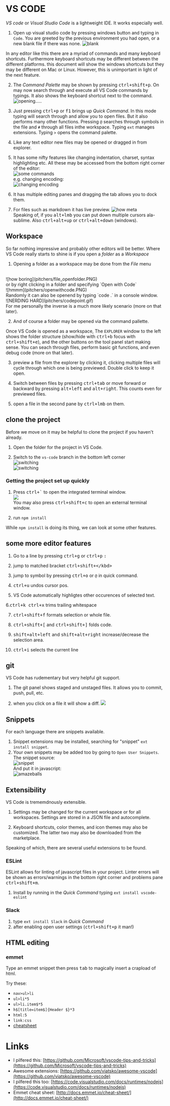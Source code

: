 # VS CODE
*VS code* or *Visual Studio Code* is a lightweight IDE. It works especially well.

1. Open up visual studio code by pressing windows button and typing in `Code`.
You are greeted by the previous environment you had open, or a new blank file
if there was none.
![blank](pitchers/intro.PNG)

In any editor like this there are a myriad of commands and many keyboard shortcuts.
Furthermore keyboard shortcuts may be different between the different platforms. this
document will show the windows shortcuts but they may be different on Mac or Linux.
However, this is unimportant in light of the next feature.

2. The *Command Palette* may be shown by pressing <kbd>ctrl+shift+p</kbd>. On may
now search through and execute all VS Code commands by typings. It also shows
the keyboard shortcut next to the command.<br>
![opening.....](pitchers/openingfolder.gif)

3. Just pressing <kbd>ctrl+p</kbd> or <kbd>f1</kbd> brings up *Quick Command*. In this mode typing
will search through and allow you to open files. But it also performs many other
functions. Pressing `@` searches through symbols in the file and `#` through
all files inthe workspace. Typing `ext` manages extensions. Typing `>` opens
the command palette.

4. Like any text editor new files may be opened or dragged in from explorer.

5. It has some nifty features like changing indentation, charset, syntax highlighting
etc. All these may be accessed from the bottom right corner of the editor:<br/>
![some commands](pitchers/bottomrightcorner.PNG)<br>
e.g. changing encoding:<br>
![changing encoding](pitchers/encodings.PNG)

6. It has multiple editing panes and dragging the tab allows you to dock them.

7. For files such as markdown it has live preview.
![how meta](pitchers/livepreview.gif)<br>
Speaking of, if you <kbd>alt+lmb</kbd> you can put down multiple cursors ala-sublime.
Also <kbd>ctrl+alt+up</kbd> or <kbd>ctrl+alt+down</kbd> (windows).

## Workspace

So far nothing impressive and probably other editors will be better. Where VS Code
really starts to shine is if you open a *folder* as a *Workspace*

1. Opening a folder as a workspace may be done from the *File* menu
<br>
![how boring](pitchers/file_openfolder.PNG)<br>
or by right clicking in a folder and specifying `Open with Code`<br>
![hmmm](pitchers/openwithcode.PNG)<br>
Randomly it can also be openend by typing `code .` in a console window.<br>
![NERDING HARD](pitchers/codepoint.gif)<br>
For me personally the inverse is a much more likely scenario (more on that later).

2. And of course a folder may be opened via the command pallette.

Once VS Code is opened as a workspace, The `EXPLORER` window to the left shows the
folder structure (show/hide with <kbd>ctrl+b</kbd> focus with <kbd>ctrl+shift+e</kbd>),
and the other buttons on the tool panel start making sense. You can seach through
files, perform basic git functions, and even debug code (more on that later).

3. preview a file from the explorer by clicking it, clicking multiple files will cycle
through which one is being previewed. Double click to keep it open.

3. Switch between files by pressing <kbd>ctrl+tab</kbd> or move forward or backward
by pressing <kbd>alt+left</kbd> and <kbd>alt+right</kbd>. This counts even for
previewed files.

4. open a file in the second pane by <kbd>ctrl+lmb</kbd> on them.

## clone the project
Before we move on it may be helpful to clone the project if you haven't already.

1. Open the folder for the project in VS Code.

2. Switch to the `vs-code` branch in the bottom left corner<br>
![switching](pitchers/switchbranch1.PNG)<br>
![switching](pitchers/switchbranch2.PNG)

### Getting the project set up quickly

1. Press <kbd>ctrl+`</kbd> to open the integrated terminal window.<br>
![](pitchers/terming.PNG)<br>
You may also press <kbd>ctrl+shift+c</kbd> to open an external terminal window.

2. run `npm install`

While `npm install` is doing its thing, we can look at some other features.

## some more editor features

1. Go to a line by pressing <kbd>ctrl+g</kbd> or <kbd>ctrl+p</kbd> <kbd>:</kbd>

2. jump to matched bracket <kbd>ctrl+shift+\</kbd>

3. jump to symbol by pressing <kbd>ctrl+o</kbd> or `@` in quick command.

4. <kbd>ctrl+u</kbd> undos cursor pos.

5. VS Code automatically highligtes other occurences of selected text.

6.<kbd>ctrl+k ctrl+x</kbd> trims trailing whitespace

7. <kbd>ctrl+shift+f</kbd> formats selection or whole file.

8. <kbd>ctrl+shift+[</kbd> and <kbd>ctrl+shift+]</kbd> folds code.

9. <kbd>shift+alt+left</kbd> and <kbd>shift+alt+right</kbd> increase/decrease the selection
area.

10. <kbd>ctrl+i</kbd> selects the current line

## git
VS Code has rudementary but very helpful git support.

1. The git panel shows staged and unstaged files. It allows you to commit, push, pull, etc.

2. when you click on a file it will show a diff.
![](pitchers/differencing.PNG)

## Snippets
For each language there are snippets available.

1. Snippet extensions may be installed, searching for "snippet" `ext install snippet`.
2. Your own snippets may be added too by going to `Open User Snippets`.<br>
The snippet source:<br>
![snippet](pitchers/asnippet.PNG)<br>
And put it in javascript:<br>
![amazeballs](pitchers/snippeting.gif)

## Extensibility
VS Code is trememdnously extensible.

1. Settings may be changed for the current workspace or for all workspaces. Settings
are stored in a JSON file and autocomplete.

2. Keyboard shortcuts, color themes, and icon themes may also be customized. The latter
two may also be downloaded from the marketplace.

Speaking of which, there are several useful extensions to be found.

### ESLint
ESLint allows for linting of javascript files in your project. Linter errors will be
shown as errors/warnings in the bottom right corner and problems pane
<kbd>ctrl+shift+m</kbd>.

1. Install by running in the *Quick Command* typing `ext install vscode-eslint`

### Slack

1. type `ext install Slack` in *Quick Command*
2. after enabling open user settings (<kbd>ctrl+shift+p</kbd> it man!)



## HTML editing

### emmet
Type an emmet snippet then press <kbd>tab</kbd> to magically insert a crapload of html.

Try these:

* `nav>ul>li`
* `ul>li*5`
* `ul>li.item$*5`
* `h$[title=item$]{Header $}*3`
* `html:5`
* `link:css`
* [cheatsheet](http://docs.emmet.io/cheat-sheet/)




# Links
* I pilfered this: [https://github.com/Microsoft/vscode-tips-and-tricks](https://github.com/Microsoft/vscode-tips-and-tricks)
* Awesome extensions: [https://github.com/viatsko/awesome-vscode](https://github.com/viatsko/awesome-vscode)
* I pilfered this too: [https://code.visualstudio.com/docs/runtimes/nodejs](https://code.visualstudio.com/docs/runtimes/nodejs)
* Emmet cheat sheet: [http://docs.emmet.io/cheat-sheet/](http://docs.emmet.io/cheat-sheet/)